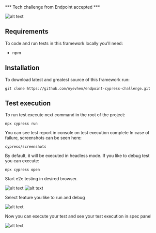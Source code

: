 *** Tech challenge from Endpoint accepted ***

![alt text](https://github.com/nyevhen/endpoint-cypress-challenge/blob/main/Screenshot%202024-06-16%20at%203.11.21%E2%80%AFPM.png)

## Requirements
To code and run tests in this framework locally you'll need:
- npm

## Installation
To download latest and greatest source of this framework run:

```git clone https://github.com/nyevhen/endpoint-cypress-challenge.git```


## Test execution
To run test execute next command in the root of the project:

```npx cypress run```

You can see test report in console on test execution complete
In case of failure, screenshots can be seen here:

```cypress/screenshots```

By default, it will be executed in headless mode.
If you like to debug test you can execute:

```npx cypress open```

Start e2e testing in desired browser.

![alt text](https://github.com/nyevhen/endpoint-cypress-challenge/blob/main/e2e.png)
![alt text](https://github.com/nyevhen/endpoint-cypress-challenge/blob/main/start.png)

Select feature you like to run and debug

![alt text](https://github.com/nyevhen/endpoint-cypress-challenge/blob/main/feat.png)

Now you can execute your test and see your test execution in spec panel

![alt text](https://github.com/nyevhen/endpoint-cypress-challenge/blob/main/spec.png)